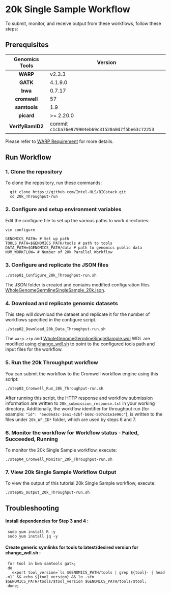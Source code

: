 # 20k Single Sample Workflow
 To submit, monitor, and receive output from these workflows, follow these steps:


## Prerequisites

 | Genomics Tools | Version |
 | :---: | --- |
 | **WARP** | 	v2.3.3 |
 | **GATK** | 	4.1.9.0 |
 | **bwa** | 	0.7.17 |
 | **cromwell** | 	57 |
 | **samtools** | 	1.9 |
 | **picard** | 	>= 2.20.0  |
 | **VerifyBamID2**  | commit `c1cba76e979904eb69c31520a0d7f5be63c72253` |
 
   Please refer to [WARP Requirement](https://broadinstitute.github.io/warp/docs/Pipelines/Whole_Genome_Germline_Single_Sample_Pipeline/README#software-version-requirements) for more details.

## Run Workflow

### 1.   Clone the repository
   To clone the repository, run these commands:

   ```
     git clone https://github.com/Intel-HLS/BIGstack.git
     cd 20k_Throughput-run
   ```

### 2.   Configure and setup environment variables
   Edit the configure file to set up the various paths to work directories:

    vim configure

    GENOMICS_PATH= # Set up path
    TOOLS_PATH=$GENOMICS_PATH/tools # path to tools
    DATA_PATH=$GENOMICS_PATH/data # path to genomics public data
    NUM_WORKFLOW= # Number of 20k Parallel Workflow

### 3.   Configure and replicate the JSON files

    ./step01_Configure_20k_Throughput-run.sh
    
   The JSON folder is created and contains modified configuration files [WholeGenomeGermlineSingleSample_20k.json](WholeGenomeGermlineSingleSample_20k.json).

### 4.   Download and replicate genomic datasets
   This step will download the dataset and replicate it for the number of workflows specified in the configure script.

    ./step02_Download_20k_Data_Throughput-run.sh
    
  The `warp.zip` and [WholeGenomeGermlineSingleSample.wdl](WholeGenomeGermlineSingleSample.wdl) WDL are modified using [change_wdl.sh](change_wdl.sh) to point to the configured tools path and input files for the workflow.

### 5.   Run the 20k Throughput workflow
   You can submit the workflow to the Cromwell workflow engine using this script:

    ./step03_Cromwell_Run_20k_Throughput-run.sh

After running this script, the HTTP response and workflow submission information are written to `20k_submission_response.txt` in your working directory. Additionally, the workflow identifier for throughput run (for example: `"id": "6ec0643c-1ea1-42bf-b60c-507cd1e3e96c"`), is written to the files under `20k_WF_ID*` folder, which are used by steps 6 and 7.
 
### 6.   Monitor the workflow for Workflow status - Failed, Succeeded, Running
   To monitor the 20k Single Sample workflow, execute:

    ./step04_Cromwell_Monitor_20k_Throughput-run.sh

### 7.   View 20k Single Sample Workflow Output
   To view the output of this tutorial 20k Single Sample workflow, execute:

    ./step05_Output_20k_Throughput-run.sh

## Troubleshooting   
   #### Install dependencies for Step 3 and 4 : 
     sudo yum install R -y
     sudo yum install jq -y
     
   #### Create generic symlinks for tools to latest/desired version for change_wdl.sh :
     for tool in bwa samtools gatk;
     do 
       export tool_version=`ls $GENOMICS_PATH/tools | grep ${tool}- | head -n1` && echo ${tool_version} && ln -sfn $GENOMICS_PATH/tools/$tool_version $GENOMICS_PATH/tools/$tool; 
     done;
   
